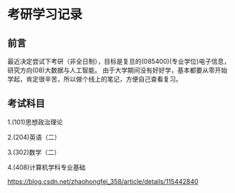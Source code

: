 # 考研学习记录

## 前言

最近决定尝试下考研（非全日制），目标是复旦的(085400)(专业学位)电子信息，研究方向(08)大数据与人工智能。
由于大学期间没有好好学，基本都要从零开始学起，肯定很辛苦，所以做个线上的笔记，方便自己查看复习。

## 考试科目
1.(101)思想政治理论

2.(204)英语（二）

3.(302)数学（二）

4.(408)计算机学科专业基础


https://blog.csdn.net/zhaohongfei_358/article/details/115442840
